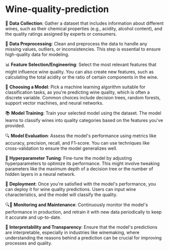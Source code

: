 # Wine-quality-prediction

🍷 **Data Collection**: Gather a dataset that includes information about different wines, such as their chemical properties (e.g., acidity, alcohol content), and the quality ratings assigned by experts or consumers.

🧹 **Data Preprocessing**: Clean and preprocess the data to handle any missing values, outliers, or inconsistencies. This step is essential to ensure high-quality data for modeling.

📊 **Feature Selection/Engineering**: Select the most relevant features that might influence wine quality. You can also create new features, such as calculating the total acidity or the ratio of certain components in the wine.

🤖 **Choosing a Model**: Pick a machine learning algorithm suitable for classification tasks, as you're predicting wine quality, which is often a discrete variable. Common choices include decision trees, random forests, support vector machines, and neural networks.

📚 **Model Training**: Train your selected model using the dataset. The model learns to classify wines into quality categories based on the features you've provided.

🔍 **Model Evaluation**: Assess the model's performance using metrics like accuracy, precision, recall, and F1-score. You can use techniques like cross-validation to ensure the model generalizes well.

🎯 **Hyperparameter Tuning**: Fine-tune the model by adjusting hyperparameters to optimize its performance. This might involve tweaking parameters like the maximum depth of a decision tree or the number of hidden layers in a neural network.

🚀 **Deployment**: Once you're satisfied with the model's performance, you can deploy it for wine quality predictions. Users can input wine characteristics, and the model will classify the quality.

🔍🔄 **Monitoring and Maintenance**: Continuously monitor the model's performance in production, and retrain it with new data periodically to keep it accurate and up-to-date.

📜 **Interpretability and Transparency**: Ensure that the model's predictions are interpretable, especially in industries like winemaking, where understanding the reasons behind a prediction can be crucial for improving processes and quality.

